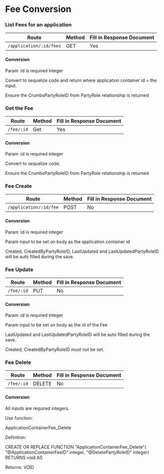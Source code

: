 # Fee Conversion

### List Fees for an application

| Route | Method | Fill in Response Document |
|---|---|---|
| `/application/:id/fees` | GET | Yes |

#### Conversion

Param :id is required integer

Convert to sequelize code and return where application container id = the input.

Ensure the CrumbsPartyRoleID from PartyRole relationship is returned

### Get the Fee

| Route | Method | Fill in Response Document |
|---|---|---|
| `/fee/:id` | Get | Yes |

#### Conversion

Param :id is required integer

Convert to sequelize code.

Ensure the CrumbsPartyRoleID from PartyRole relationship is returned

### Fee Create

| Route | Method | Fill in Response Document |
|---|---|---|
| `/application/:id/fee` | POST | No |

#### Conversion


Param :id is required integer

Param input to be set on body as the application container id

Created, CreatedByPartyRoleID, LastUpdated and LastUpdatedPartyRoleID will be auto filled during the save.

### Fee Update

| Route | Method | Fill in Response Document |
|---|---|---|
| `/fee/:id` | PUT | No |

#### Conversion


Param :id is required integer

Param input to be set on body as the id of the Fee

LastUpdated and LastUpdatedPartyRoleID will be auto filled during the save.

Created, CreatedByPartyRoleID must not be set.

### Fee Delete

| Route | Method | Fill in Response Document |
|---|---|---|
| `/fee/:id` | DELETE | No |

#### Conversion

All inputs are required integers.

Use function:

ApplicationContainerFee_Delete

Definition:

CREATE OR REPLACE FUNCTION "ApplicationContainerFee_Delete"(
    "@ApplicationContainerFeeID" integer,
    "@DeletePartyRoleID" integer)
  RETURNS void AS

Returns: VOID
